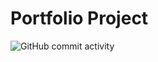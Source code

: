 # Portfolio Project
![GitHub commit activity](https://img.shields.io/github/commit-activity/w/christopher-yue/portfolioProject?style=flat-square)
